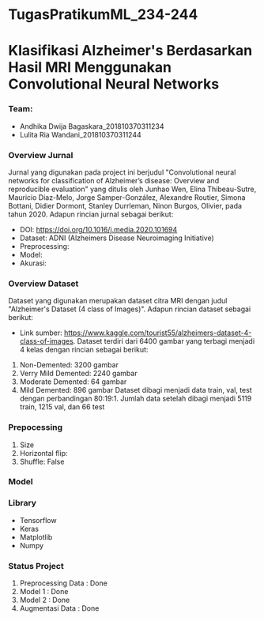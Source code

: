 # TugasPratikumML_234-244
# Klasifikasi Alzheimer's Berdasarkan Hasil MRI Menggunakan Convolutional Neural Networks

### Team:
+ Andhika Dwija Bagaskara_201810370311234
+ Lulita Ria Wandani_201810370311244
    
### Overview Jurnal
Jurnal yang digunakan pada project ini berjudul "Convolutional neural networks for classification of Alzheimer’s disease: Overview and reproducible evaluation" yang ditulis oleh Junhao Wen, Elina Thibeau-Sutre, Mauricio Diaz-Melo, Jorge Samper-González, Alexandre Routier, Simona Bottani, Didier Dormont, Stanley Durrleman, Ninon Burgos, Olivier, pada tahun 2020. Adapun rincian jurnal sebagai berikut:
+ DOI: https://doi.org/10.1016/j.media.2020.101694
+ Dataset: ADNI (Alzheimers Disease Neuroimaging Initiative)
+ Preprocessing:
+ Model:
+ Akurasi:

### Overview Dataset
Dataset yang digunakan merupakan dataset citra MRI dengan judul "Alzheimer's Dataset (4 class of Images)". Adapun rincian dataset sebagai berikut:
+ Link sumber: https://www.kaggle.com/tourist55/alzheimers-dataset-4-class-of-images. Dataset terdiri dari 6400 gambar yang terbagi menjadi 4 kelas dengan rincian sebagai berikut:
1. Non-Demented: 3200 gambar
2. Verry Mild Demented: 2240 gambar
3. Moderate Demented: 64 gambar 
4. Mild Demented: 896 gambar
Dataset dibagi menjadi data train, val, test dengan perbandingan 80:19:1. Jumlah data setelah dibagi menjadi 5119 train, 1215 val, dan 66 test

### Prepocessing
1. Size
2. Horizontal flip: 
3. Shuffle: False

### Model

### Library
+ Tensorflow
+ Keras
+ Matplotlib
+ Numpy

### Status Project
1. Preprocessing Data : Done 
2. Model 1            : Done
3. Model 2            : Done
4. Augmentasi Data    : Done

